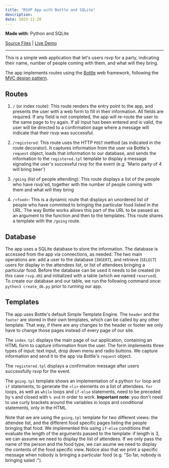 ```yaml
---
title: "RSVP App with Bottle and SQLite"
description: 
date: 2023-11-20
---
```


**Made with**: <i class="fab fa-python"></i> Python and <i class="fa-solid fa-database"></i> SQLite

[Source Files](https://github.com/mariobox/bottle-sql) | [Live Demo](https://mysterious-temple-24688-9fdd99ca6559.herokuapp.com/) <hr class="art">

This is a simple web application that let's users rsvp for a party, indicating their name, number of people coming with them, and what will they bring. 

The app implements routes using the [Bottle](https://bottlepy.org) web framework, following the [MVC design pattern](https://www.geeksforgeeks.org/mvc-design-pattern/#). 

## Routes

1. `/` (or index route): This route renders the entry point to the app, and presents the user with a web form to fill in their information. All fields are required. If any field is not completed, the app will re-route the user to the same page to try again. If all input has been entered and is valid, the user will be directed to a confirmation page where a message will indicate that their rsvp was successful.

2. `/registered`: This route uses the HTTP `POST` method (as indicated in the route decorator). It captures information from the user via Bottle's `request` object, loads that information to our database, and sends the information to the `registered.tpl` template to display a message signaling the user's successful rsvp for the event (e.g. 'Mario party of 4 will bring beer')

3. `/going` (list of people attending): This route displays a list of the people who have rsvp'ed, together with the number of people coming with them and what will they bring

4. `/<food>`: This is a dynamic route that displays an unordered list of people who have commited to bringing the particular food listed in the URL. The way Bottle works allows this part of the URL to be passed as an argument to the function and then to the templates. This route shares a template with the `/going` route.

## Database

The app uses a SQLite database to store the information. The database is accessed from the app via connections, as needed. The two main operations are: add a user to the database (`INSERT`), and retrieve (`SELECT`) users for display in the attendees list, or list of attendees bringing a particular food. Before the database can be used it needs to be created (in this case `rsvp.db`) and initialized with a table (which we named `reserved`). To create our database and our table, we run the following command once: `python3 create_db.py` prior to running our app.

## Templates

The app uses Bottle's default Simple Template Engine. The `header` and the `footer` are stored in their own templates, which can be called by any other template. That way, if there are any changes to the header or footer we only have to change those pages instead of every page of our site. 

The `index.tpl` displays the main page of our application, containing an HTML form to capture information from the user. The form implements three types of input: text input, drop down menu and radio buttons. We capture information and send it to the app via Bottle's `request` object.

The `registered.tpl` displays a confirmation message after users successfully rsvp for the event.

The `going.tpl` template shows an implementation of a python `for` loop and `if` statements, to generate the `<li>` elements on a list of attendees. `for` loops, as well as `while` loops and `if-else` statements, need to be preceded by `%` and closed with `% end` in order to work. **Important note**: you don't need to use curly brackets around the variables in loops and conditional statements, only in the HTML.

Note that we are using the `going.tpl` template for two different views: the attendee list, and the different food specific pages listing the people bringing that food. We implemented this using `if-else` conditions that evaluate the length of the arguments passed to the template: if length is 3, we can assume we need to display the list of attendees. If we only pass the name of the person and the food type, we can asume we need to display the contents of the food specific view. Notice also that we print a specific message when nobody is bringing a particular food (e.g. "So far, nobody is bringing salad :\").